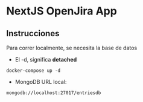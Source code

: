 # NextJS OpenJira App
## Instrucciones
Para correr localmente, se necesita la base de datos

* El -d, significa __detached__
```
docker-compose up -d
```

* MongoDB URL local:
```
mongodb://localhost:27017/entriesdb
```